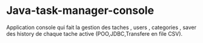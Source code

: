 # Java-task-manager-console
Application console qui fait la gestion des taches , users , categories , saver des history de chaque tache active (POO,JDBC,Transfere en file CSV).
